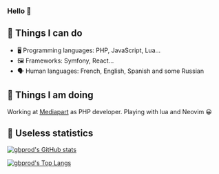 ### Hello 👋

## 🔧 Things I can do

- 🖥️ Programming languages: PHP, JavaScript, Lua...
- 🖼️ Frameworks: Symfony, React...
- 🗣️ Human languages: French, English, Spanish and some Russian

## 💼 Things I am doing

Working at [Mediapart](https://www.mediapart.fr) as PHP developer.
Playing with lua and Neovim 😀

## 🧮 Useless statistics

[![gbprod's GitHub stats](https://github-readme-stats.vercel.app/api?username=gbprod&show_icons=true&count_private=true)](https://github.com/gbprod)

[![gbprod's Top Langs](https://github-readme-stats.vercel.app/api/top-langs/?username=gbprod&langs_count=8&layout=compact)](https://github.com/gbprod)
